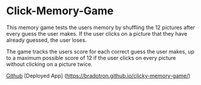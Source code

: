 # Click-Memory-Game
This memory game tests the users memory by shuffling the 12 pictures after every guess the user makes. If the user clicks on a picture that they have already guessed, the user loses.

The game tracks the users score for each correct guess the user makes, up to a maximum possible score of 12 if the user clicks on every picture without clicking on a picture twice.

[Github](https://github.com/bradotron/clicky-memory-game)
[Deployed App] (https://bradotron.github.io/clicky-memory-game/)